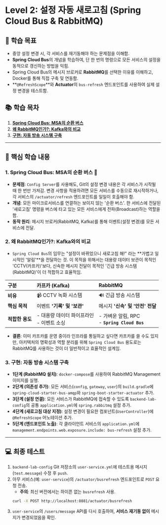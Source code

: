 # Level 2: 설정 자동 새로고침 (Spring Cloud Bus & RabbitMQ)

## 📝 학습 목표

- 중앙 설정 변경 시, 각 서비스를 재기동해야 하는 문제점을 이해함.
- **Spring Cloud Bus**의 개념을 학습하여, 단 한 번의 명령으로 모든 서비스의 설정을 동적으로 갱신하는 방법을 익힘.
- Spring Cloud Bus의 메시지 브로커로 **RabbitMQ**를 선택한 이유를 이해하고, Docker를 통해 직접 구축 및 연동함.
- **`@RefreshScope`**와 **Actuator**의 `bus-refresh` 엔드포인트를 사용하여 실제 설정 변경을 테스트함.

## 📚 학습 목차

1.  **[Spring Cloud Bus: MSA의 순환 버스](#1-spring-cloud-bus-msa의-순환-버스)**
2.  **[왜 RabbitMQ인가?: Kafka와의 비교](#2-왜-rabbitmq인가-kafka와의-비교)**
3.  **[구현: 자동 방송 시스템 구축](#3-구현-자동-방송-시스템-구축)**

---

## 🚀 핵심 학습 내용

### 1. Spring Cloud Bus: MSA의 순환 버스 🚌

- **문제점**: `Config Server`를 사용해도, Git의 설정 변경 내용은 각 서비스가 시작될 때 한 번만 가져감. 변경 사항을 적용하려면 모든 서비스를 수동으로 재시작하거나, 각 서비스의 `/actuator/refresh` 엔드포인트를 일일이 호출해야 함.
- **개념**: 모든 마이크로서비스를 연결하는 보이지 않는 '순환 버스'. 한 서비스에 전달된 '새로고침' 명령을 버스에 타고 있는 모든 서비스에게 전파(Broadcast)하는 역할을 함.
- **동작 원리**: 메시지 브로커(RabbitMQ, Kafka)를 통해 이벤트(설정 변경)를 모든 서비스에 전달.

### 2. 왜 RabbitMQ인가?: Kafka와의 비교

- `Spring Cloud Bus`의 임무는 "설정이 바뀌었으니 새로고침 해!" 라는 **가볍고 일시적인 '알림'**을 전달하는 것. 이 목적을 위해서는 대용량 데이터 보관이 목적인 'CCTV(카프카)'보다, 신속한 메시지 전달이 목적인 '긴급 방송 시스템(RabbitMQ)'이 더 적합하고 효율적임.

| 구분 | **카프카 (Kafka)** | **RabbitMQ** |
| :--- | :--- | :--- |
| **비유** | 📹 CCTV 녹화 시스템 | 🔊 긴급 방송 시스템 |
| **핵심 목적** | 이벤트 **'기록' 및 '보관'** | 메시지 **'신속' 및 '안전' 전달** |
| **적합한 용도**| - 대용량 데이터 파이프라인<br>- 이벤트 소싱 | - 가벼운 알림, RPC<br>- **`Spring Cloud Bus`** |

- **결론**: 이미 카프카를 운영 중이라 인프라를 통일하고 싶다면 카프카를 쓸 수도 있지만, 아키텍처의 명확성과 역할 분리를 위해 `Spring Cloud Bus` 용도로는 RabbitMQ를 사용하는 것이 더 일반적이고 효율적인 설계임.

### 3. 구현: 자동 방송 시스템 구축

- **1단계 (RabbitMQ 설치)**: `docker-compose`를 사용하여 RabbitMQ Management 이미지를 실행.
- **2단계 (의존성 추가)**: 모든 서비스(`config`, `gateway`, `user`)의 `build.gradle`에 `spring-cloud-starter-bus-amqp`와 `spring-boot-starter-actuator` 추가.
- **3단계 (설정 연결)**: 모든 서비스가 RabbitMQ에 접속할 수 있도록 `backend-lab-config`의 공통 `application.yml`에 `spring.rabbitmq` 설정 추가.
- **4단계 (새로고침 대상 지정)**: 설정 변경이 필요한 컴포넌트(`UserController`)에 `@RefreshScope` 어노테이션 추가.
- **5단계 (엔드포인트 노출)**: 각 클라이언트 서비스의 `application.yml`에 `management.endpoints.web.exposure.include: bus-refresh` 설정 추가.

---

## 💻 최종 테스트

1.  `backend-lab-config` Git 저장소의 `user-service.yml`에 테스트용 메시지(`test.message`) 수정 후 `push`.
2.  아무 서비스(예: `user-service`)의 `/actuator/busrefresh` 엔드포인트로 `POST` 요청 전송.
    - **주의**: 최신 버전에서는 하이픈 없는 `busrefresh` 사용.
    ```bash
    curl -X POST http://localhost:8081/actuator/busrefresh
    ```
3.  `user-service`의 `/users/message` API를 다시 호출하여, **서비스 재기동 없이** 메시지가 변경되었음을 확인.